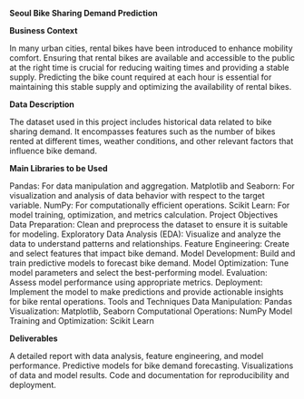 **Seoul Bike Sharing Demand Prediction**


**Business Context**


In many urban cities, rental bikes have been introduced to enhance mobility comfort. Ensuring that rental bikes are available and accessible to the public at the right time is crucial for reducing waiting times and providing a stable supply. Predicting the bike count required at each hour is essential for maintaining this stable supply and optimizing the availability of rental bikes.

**Data Description**


The dataset used in this project includes historical data related to bike sharing demand. It encompasses features such as the number of bikes rented at different times, weather conditions, and other relevant factors that influence bike demand.

**Main Libraries to be Used**


Pandas: For data manipulation and aggregation.
Matplotlib and Seaborn: For visualization and analysis of data behavior with respect to the target variable.
NumPy: For computationally efficient operations.
Scikit Learn: For model training, optimization, and metrics calculation.
Project Objectives
Data Preparation: Clean and preprocess the dataset to ensure it is suitable for modeling.
Exploratory Data Analysis (EDA): Visualize and analyze the data to understand patterns and relationships.
Feature Engineering: Create and select features that impact bike demand.
Model Development: Build and train predictive models to forecast bike demand.
Model Optimization: Tune model parameters and select the best-performing model.
Evaluation: Assess model performance using appropriate metrics.
Deployment: Implement the model to make predictions and provide actionable insights for bike rental operations.
Tools and Techniques
Data Manipulation: Pandas
Visualization: Matplotlib, Seaborn
Computational Operations: NumPy
Model Training and Optimization: Scikit Learn


**Deliverables**


A detailed report with data analysis, feature engineering, and model performance.
Predictive models for bike demand forecasting.
Visualizations of data and model results.
Code and documentation for reproducibility and deployment.
